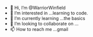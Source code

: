 - 👋 Hi, I’m @WarriorWinfield
- 👀 I’m interested in ...learning to code.
- 🌱 I’m currently learning ...the basics
- 💞️ I’m looking to collaborate on ...
- 📫 How to reach me ...gmail

<!---
WarriorWinfield/WarriorWinfield is a ✨ special ✨ repository because its `README.md` (this file) appears on your GitHub profile.
You can click the Preview link to take a look at your changes.
--->
